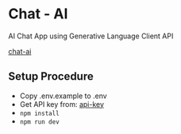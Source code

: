 # Chat - AI

AI Chat App using Generative Language Client API

[chat-ai](https://ai.visheshpandey.com)

## Setup Procedure

- Copy .env.example to .env
- Get API key from: [api-key](https://aistudio.google.com/app/apikey)
- `npm install`
- `npm run dev`
